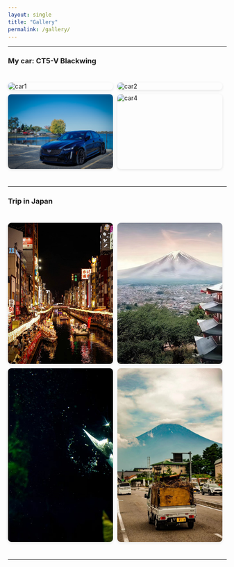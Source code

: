 ```yaml
---
layout: single
title: "Gallery"
permalink: /gallery/
---
```


<style>
.gallery-section {
  margin: 40px 0;
}

.gallery-title {
  font-size: 22px;
  margin: 20px 0 10px;
  font-weight: bold;
  border-left: 5px solid #4a90e2;
  padding-left: 10px;
}

.gallery {
  display: flex;
  flex-wrap: wrap;
  gap: 10px;
  justify-content: flex-start;
}

.gallery img {
  flex: 1 1 calc(50% - 10px); /* 每张图最小33%，自动排布 */
  max-width: calc(50% - 10px);
  height: auto;
  border-radius: 8px;
  object-fit: cover;
  box-shadow: 0 2px 6px rgba(0,0,0,0.1);
  transition: transform 0.2s ease, box-shadow 0.2s ease;
}

.gallery img:hover {
  transform: scale(1.05);
  box-shadow: 0 4px 12px rgba(0,0,0,0.3);
}

@media screen and (max-width: 1024px) {
  .gallery img {
    flex: 1 1 calc(50% - 10px);
    max-width: calc(50% - 10px);
  }
}

@media screen and (max-width: 600px) {
  .gallery img {
    flex: 1 1 100%;
    max-width: 100%;
  }
}
</style>
---


### <a name="car"></a> My car: CT5-V Blackwing

<div class="gallery-section">
  <div class="gallery">
    <img src="/assets/images/car1.jpg" alt="car1">
    <img src="/assets/images/car2.jpg" alt="car2">
    <img src="/assets/images/car3.jpg" alt="car3">
    <img src="/assets/images/car4.jpg" alt="car4">
  </div>
</div>

---

### <a name="japan"></a> Trip in Japan

<div class="gallery-section">

  <div class="gallery">
    <img src="/assets/images/japan1.jpg" alt="japan1">
    <img src="/assets/images/japan2.jpg" alt="japan2">
    <img src="/assets/images/japan3.jpg" alt="japan3">
    <img src="/assets/images/japan4.jpg" alt="japan4">
  </div>
</div>

---

